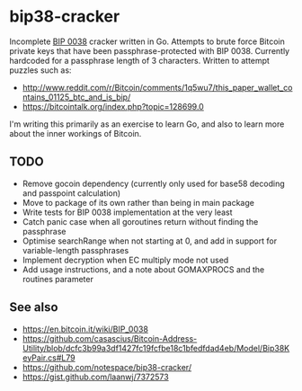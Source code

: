bip38-cracker
=============

Incomplete [BIP 0038](https://en.bitcoin.it/wiki/BIP_0038) cracker written in Go. Attempts to brute force Bitcoin private keys that have been passphrase-protected with BIP 0038. Currently hardcoded for a passphrase length of 3 characters. Written to attempt puzzles such as:

* http://www.reddit.com/r/Bitcoin/comments/1q5wu7/this_paper_wallet_contains_01125_btc_and_is_bip/
* https://bitcointalk.org/index.php?topic=128699.0

I'm writing this primarily as an exercise to learn Go, and also to learn more about the inner workings of Bitcoin.

TODO
----

* Remove gocoin dependency (currently only used for base58 decoding and passpoint calculation)
* Move to package of its own rather than being in main package
* Write tests for BIP 0038 implementation at the very least
* Catch panic case when all goroutines return without finding the passphrase
* Optimise searchRange when not starting at 0, and add in support for variable-length passphrases
* Implement decryption when EC multiply mode not used
* Add usage instructions, and a note about GOMAXPROCS and the routines parameter

See also
--------

* https://en.bitcoin.it/wiki/BIP_0038
* https://github.com/casascius/Bitcoin-Address-Utility/blob/dcfc3b99a3df1427fc19fcfbe18c1bfedfdad4eb/Model/Bip38KeyPair.cs#L79
* https://github.com/notespace/bip38-cracker/
* https://gist.github.com/laanwj/7372573

